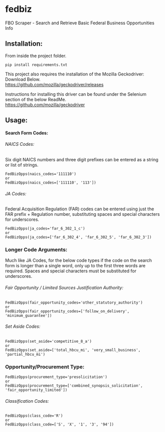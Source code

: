 # fedbiz
FBO Scraper - Search and Retrieve Basic Federal Business Opportunities Info

Installation:
------
From inside the project folder.
```
pip install requirements.txt
```
This project also requires the installation of the Mozilla Geckodriver: Download Below.  
https://github.com/mozilla/geckodriver/releases

Instructions for installing this driver can be found under the Selenium section of the below ReadMe.  
https://github.com/mozilla/geckodriver


Usage:
------
#### Search Form Codes:
###### NAICS Codes: 
Six digit NAICS numbers and three digit prefixes can be entered as a string or list of strings. 
```
FedBizOpps(naics_codes='111110')
or
FedBizOpps(naics_codes=['111110', '113'])
```
###### JA Codes:
Federal Acquisition Regulation (FAR) codes can be entered using just the FAR prefix + Regulation number, substituting spaces and special characters for underscores.

```
FedBizOpps(ja_codes='far_6_302_1_c')
or
FedBizOpps(ja_codes=['far_6_302_4', 'far_6_302_5', 'far_6_302_3'])
```

### Longer Code Arguments:
Much like JA Codes, for the below code types if the code on the search form is longer than a single word, only up to the first three words are required. Spaces and special characters must be substituted for underscores. 

###### Fair Opportunity / Limited Sources Justification Authority:
```
FedBizOpps(fair_opportunity_codes='other_statutory_authority')
or
FedBizOpps(fair_opportunity_codes=['follow_on_delivery', 'minimum_guarantee'])
```
###### Set Aside Codes:
```
FedBizOpps(set_aside='competitive_8_a')
or
FedBizOpps(set_aside=['total_hbcu_mi', 'very_small_business', 'partial_hbcu_mi')
```
### Opportunity/Procurement Type:
```
FedBizOpps(procurement_type='presolicitation')
or
FedBizOpps(procurement_type=['combined_synopsis_solicitation', 'fair_opportunity_limited'])
```
###### Classification Codes:
```
FedBizOpps(class_code='R')
or
FedBizOpps(class_code=['S', 'X', '1', '3', '94'])
```


